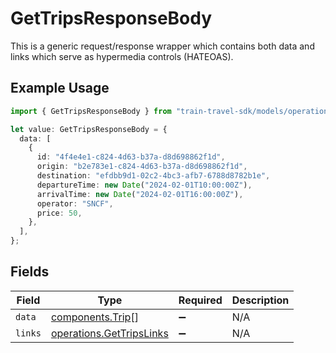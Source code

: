 # GetTripsResponseBody

This is a generic request/response wrapper which contains both data and links which serve as hypermedia controls (HATEOAS).

## Example Usage

```typescript
import { GetTripsResponseBody } from "train-travel-sdk/models/operations";

let value: GetTripsResponseBody = {
  data: [
    {
      id: "4f4e4e1-c824-4d63-b37a-d8d698862f1d",
      origin: "b2e783e1-c824-4d63-b37a-d8d698862f1d",
      destination: "efdbb9d1-02c2-4bc3-afb7-6788d8782b1e",
      departureTime: new Date("2024-02-01T10:00:00Z"),
      arrivalTime: new Date("2024-02-01T16:00:00Z"),
      operator: "SNCF",
      price: 50,
    },
  ],
};
```

## Fields

| Field                                                                | Type                                                                 | Required                                                             | Description                                                          |
| -------------------------------------------------------------------- | -------------------------------------------------------------------- | -------------------------------------------------------------------- | -------------------------------------------------------------------- |
| `data`                                                               | [components.Trip](../../models/components/trip.md)[]                 | :heavy_minus_sign:                                                   | N/A                                                                  |
| `links`                                                              | [operations.GetTripsLinks](../../models/operations/gettripslinks.md) | :heavy_minus_sign:                                                   | N/A                                                                  |
